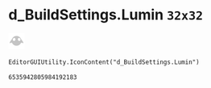 # d_BuildSettings.Lumin `32x32`
<img src="/img/d_BuildSettings.Lumin.png" width=32 height=32>

``` CSharp
EditorGUIUtility.IconContent("d_BuildSettings.Lumin")
```
```
6535942805984192183
```
